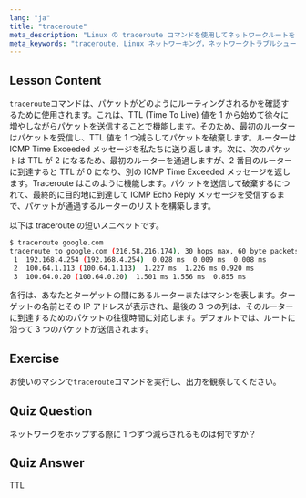 ```yaml
---
lang: "ja"
title: "traceroute"
meta_description: "Linux の traceroute コマンドを使用してネットワークルートをトレースし、接続の問題をトラブルシューティングする方法を学びます。初心者向けに TTL とパケットルーティングを理解します。"
meta_keywords: "traceroute, Linux ネットワーキング，ネットワークトラブルシューティング，TTL, Linux コマンド，初心者，チュートリアル"
---
```


## Lesson Content

`traceroute`コマンドは、パケットがどのようにルーティングされるかを確認するために使用されます。これは、TTL (Time To Live) 値を 1 から始めて徐々に増やしながらパケットを送信することで機能します。そのため、最初のルーターはパケットを受信し、TTL 値を 1 つ減らしてパケットを破棄します。ルーターは ICMP Time Exceeded メッセージを私たちに送り返します。次に、次のパケットは TTL が 2 になるため、最初のルーターを通過しますが、2 番目のルーターに到達すると TTL が 0 になり、別の ICMP Time Exceeded メッセージを返します。Traceroute はこのように機能します。パケットを送信して破棄するにつれて、最終的に目的地に到達して ICMP Echo Reply メッセージを受信するまで、パケットが通過するルーターのリストを構築します。

以下は traceroute の短いスニペットです。

```bash
$ traceroute google.com
traceroute to google.com (216.58.216.174), 30 hops max, 60 byte packets
 1  192.168.4.254 (192.168.4.254)  0.028 ms  0.009 ms  0.008 ms
 2  100.64.1.113 (100.64.1.113)  1.227 ms  1.226 ms 0.920 ms
 3  100.64.0.20 (100.64.0.20)  1.501 ms 1.556 ms  0.855 ms
```

各行は、あなたとターゲットの間にあるルーターまたはマシンを表します。ターゲットの名前とその IP アドレスが表示され、最後の 3 つの列は、そのルーターに到達するためのパケットの往復時間に対応します。デフォルトでは、ルートに沿って 3 つのパケットが送信されます。

## Exercise

お使いのマシンで`traceroute`コマンドを実行し、出力を観察してください。

## Quiz Question

ネットワークをホップする際に 1 つずつ減らされるものは何ですか？

## Quiz Answer

TTL
